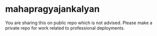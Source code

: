 # mahapragyajankalyan

You are sharing this on public repo which is not advised. Please make a private repo for work related to professional deployments.
